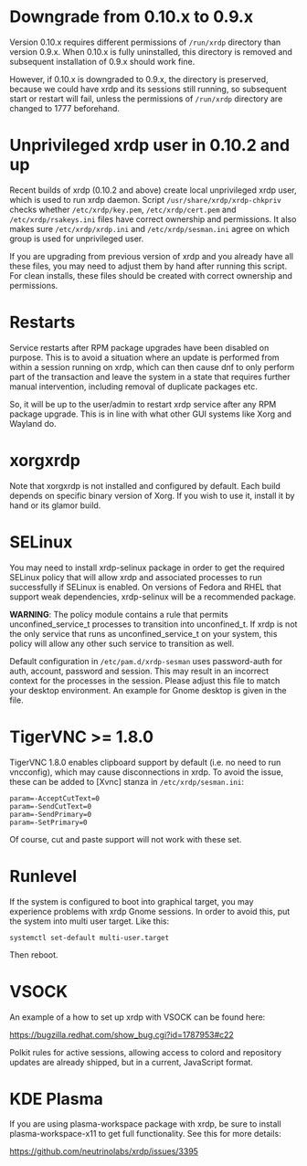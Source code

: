 Downgrade from 0.10.x to 0.9.x
==

Version 0.10.x requires different permissions of `/run/xrdp` directory than
version 0.9.x. When 0.10.x is fully uninstalled, this directory is removed
and subsequent installation of 0.9.x should work fine.

However, if 0.10.x is downgraded to 0.9.x, the directory is preserved,
because we could have xrdp and its sessions still running, so subsequent start
or restart will fail, unless the permissions of `/run/xrdp` directory are
changed to 1777 beforehand.

Unprivileged xrdp user in 0.10.2 and up
==

Recent builds of xrdp (0.10.2 and above) create local unprivileged xrdp user,
which is used to run xrdp daemon. Script `/usr/share/xrdp/xrdp-chkpriv` checks
whether `/etc/xrdp/key.pem`, `/etc/xrdp/cert.pem` and `/etc/xrdp/rsakeys.ini`
files have correct ownership and permissions. It also makes sure
`/etc/xrdp/xrdp.ini` and `/etc/xrdp/sesman.ini` agree on which group is used
for unprivileged user.

If you are upgrading from previous version of xrdp and you already have all
these files, you may need to adjust them by hand after running this script.
For clean installs, these files should be created with correct ownership and
permissions.

Restarts
==

Service restarts after RPM package upgrades have been disabled on purpose.
This is to avoid a situation where an update is performed from within a
session running on xrdp, which can then cause dnf to only perform part of the
transaction and leave the system in a state that requires further manual
intervention, including removal of duplicate packages etc.

So, it will be up to the user/admin to restart xrdp service after any RPM
package upgrade. This is in line with what other GUI systems like Xorg and
Wayland do.

xorgxrdp
==

Note that xorgxrdp is not installed and configured by default. Each build
depends on specific binary version of Xorg. If you wish to use it, install
it by hand or its glamor build.

SELinux
==

You may need to install xrdp-selinux package in order to get the required
SELinux policy that will allow xrdp and associated processes to run
successfully if SELinux is enabled. On versions of Fedora and RHEL that support
weak dependencies, xrdp-selinux will be a recommended package.

**WARNING**: The policy module contains a rule that permits
unconfined_service_t processes to transition into unconfined_t. If xrdp is not
the only service that runs as unconfined_service_t on your system, this policy
will allow any other such service to transition as well.

Default configuration in `/etc/pam.d/xrdp-sesman` uses password-auth for auth,
account, password and session. This may result in an incorrect context for the
processes in the session. Please adjust this file to match your desktop
environment. An example for Gnome desktop is given in the file.

TigerVNC >= 1.8.0
==

TigerVNC 1.8.0 enables clipboard support by default (i.e. no need to run
vncconfig), which may cause disconnections in xrdp. To avoid the issue, these
can be added to [Xvnc] stanza in `/etc/xrdp/sesman.ini`:
```
param=-AcceptCutText=0
param=-SendCutText=0
param=-SendPrimary=0
param=-SetPrimary=0
```

Of course, cut and paste support will not work with these set.

Runlevel
==

If the system is configured to boot into graphical target, you may experience
problems with xrdp Gnome sessions. In order to avoid this, put the system into
multi user target. Like this:
```
systemctl set-default multi-user.target
```

Then reboot.

VSOCK
==

An example of a how to set up xrdp with VSOCK can be found here:

https://bugzilla.redhat.com/show_bug.cgi?id=1787953#c22

Polkit rules for active sessions, allowing access to colord and repository
updates are already shipped, but in a current, JavaScript format.

KDE Plasma
==

If you are using plasma-workspace package with xrdp, be sure to install
plasma-workspace-x11 to get full functionality. See this for more details:

https://github.com/neutrinolabs/xrdp/issues/3395
